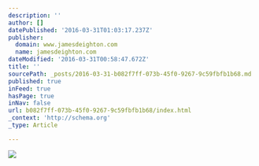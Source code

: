 ```yaml
---
description: ''
author: []
datePublished: '2016-03-31T01:03:17.237Z'
publisher:
  domain: www.jamesdeighton.com
  name: jamesdeighton.com
dateModified: '2016-03-31T00:58:47.672Z'
title: ''
sourcePath: _posts/2016-03-31-b082f7ff-073b-45f0-9267-9c59fbfb1b68.md
published: true
inFeed: true
hasPage: true
inNav: false
url: b082f7ff-073b-45f0-9267-9c59fbfb1b68/index.html
_context: 'http://schema.org'
_type: Article

---
```

![](http://www.jamesdeighton.com/Other/SmugMugSlideshow/i-M3Qw3Pd/0/XL/DSC_0125-XL.jpg)
